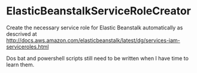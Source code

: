 # ElasticBeanstalkServiceRoleCreator
Create the necessary service role for Elastic Beanstalk automatically as descrived at http://docs.aws.amazon.com/elasticbeanstalk/latest/dg/services-iam-serviceroles.html

Dos bat and powershell scripts still need to be written when I have time to learn them.
